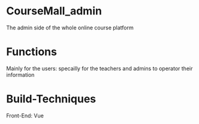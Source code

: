 # CourseMall_admin
The admin side of the whole online course platform
# Functions
Mainly for the users: specailly for the teachers and admins to operator their information
# Build-Techniques
Front-End: Vue
